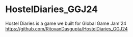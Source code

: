 # HostelDiaries_GGJ24
Hostel Diaries is a game we built for Global Game Jam'24 
https://github.com/RitovanDasgupta/HostelDiaries_GGJ24
